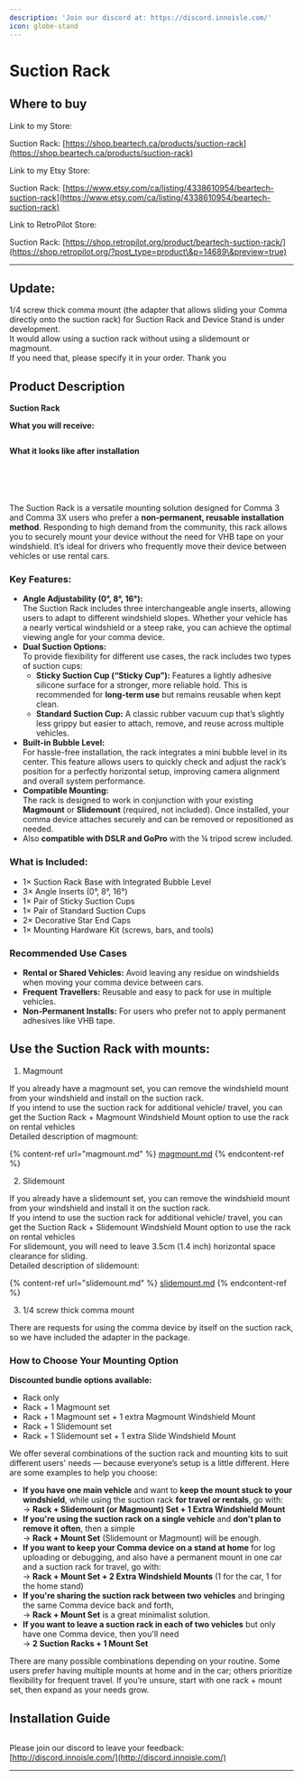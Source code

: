 ```yaml
---
description: 'Join our discord at: https://discord.innoisle.com/'
icon: globe-stand
---
```


# Suction Rack

## Where to buy

Link to my Store:&#x20;

Suction Rack: [https://shop.beartech.ca/products/suction-rack](https://shop.beartech.ca/products/suction-rack)

Link to my Etsy Store:

Suction Rack: [https://www.etsy.com/ca/listing/4338610954/beartech-suction-rack](https://www.etsy.com/ca/listing/4338610954/beartech-suction-rack)

Link to RetroPilot Store:

Suction Rack: [https://shop.retropilot.org/product/beartech-suction-rack/](https://shop.retropilot.org/?post_type=product\&p=14689\&preview=true) ‎

***

## Update:

1/4 screw thick comma mount (the adapter that allows sliding your Comma directly onto the suction rack) for Suction Rack and Device Stand is under development. \
It would allow using a suction rack without using a slidemount or magmount.\
If you need that, please specify it in your order. Thank you

## Product Description

**Suction Rack**

**What you will receive:**

<figure><img src="../.gitbook/assets/parts.jpg" alt=""><figcaption></figcaption></figure>

**What it looks like after installation**&#x20;

<div><figure><img src="../.gitbook/assets/0-4.jpg" alt=""><figcaption></figcaption></figure> <figure><img src="../.gitbook/assets/0-2.jpg" alt=""><figcaption></figcaption></figure></div>

<div><figure><img src="../.gitbook/assets/0-1.JPG" alt=""><figcaption></figcaption></figure> <figure><img src="../.gitbook/assets/8-1.jpg" alt=""><figcaption></figcaption></figure> <figure><img src="../.gitbook/assets/16-1.jpg" alt=""><figcaption></figcaption></figure></div>

The Suction Rack is a versatile mounting solution designed for Comma 3 and Comma 3X users who prefer a **non-permanent, reusable installation method**. Responding to high demand from the community, this rack allows you to securely mount your device without the need for VHB tape on your windshield. It’s ideal for drivers who frequently move their device between vehicles or use rental cars.

### **Key Features:**

* **Angle Adjustability (0°, 8°, 16°):**\
  The Suction Rack includes three interchangeable angle inserts, allowing users to adapt to different windshield slopes. Whether your vehicle has a nearly vertical windshield or a steep rake, you can achieve the optimal viewing angle for your comma device.
* **Dual Suction Options:**\
  To provide flexibility for different use cases, the rack includes two types of suction cups:
  * **Sticky Suction Cup (“Sticky Cup”):** Features a lightly adhesive silicone surface for a stronger, more reliable hold. This is recommended for **long-term use** but remains reusable when kept clean.
  * **Standard Suction Cup:** A classic rubber vacuum cup that’s slightly less grippy but easier to attach, remove, and reuse across multiple vehicles.
* **Built-in Bubble Level:**\
  For hassle-free installation, the rack integrates a mini bubble level in its center. This feature allows users to quickly check and adjust the rack’s position for a perfectly horizontal setup, improving camera alignment and overall system performance.
* **Compatible Mounting:**\
  The rack is designed to work in conjunction with your existing **Magmount** or **Slidemount** (required, not included). Once installed, your comma device attaches securely and can be removed or repositioned as needed.
* Also **compatible with DSLR and GoPro** with the ¼ tripod screw included.

### **What is Included:**

* 1× Suction Rack Base with Integrated Bubble Level
* 3× Angle Inserts (0°, 8°, 16°)
* 1× Pair of Sticky Suction Cups
* 1× Pair of Standard Suction Cups
* 2× Decorative Star End Caps
* 1× Mounting Hardware Kit (screws, bars, and tools)

### **Recommended Use Cases**

* **Rental or Shared Vehicles:** Avoid leaving any residue on windshields when moving your comma device between cars.
* **Frequent Travellers:** Reusable and easy to pack for use in multiple vehicles.
* **Non-Permanent Installs:** For users who prefer not to apply permanent adhesives like VHB tape.



## **Use the Suction Rack with mounts:**

1. Magmount

If you already have a magmount set, you can remove the windshield mount from your windshield and install on the suction rack. \
If you intend to use the suction rack for additional vehicle/ travel, you can get the Suction Rack + Magmount Windshield Mount option to use the rack on rental vehicles\
Detailed description of magmount:

{% content-ref url="magmount.md" %}
[magmount.md](magmount.md)
{% endcontent-ref %}

2. Slidemount

If you already have a slidemount set, you can remove the windshield mount from your windshield and install it on the suction rack. \
If you intend to use the suction rack for additional vehicle/ travel, you can get the Suction Rack + Slidemount Windshield Mount option to use the rack on rental vehicles\
For slidemount, you will need to leave 3.5cm (1.4 inch) horizontal space clearance for sliding.\
Detailed description of slidemount:

{% content-ref url="slidemount.md" %}
[slidemount.md](slidemount.md)
{% endcontent-ref %}

3. 1/4 screw thick comma mount

There are requests for using the comma device by itself on the suction rack, so we have included the adapter in the package.



### **How to Choose Your Mounting Option**

**Discounted bundle options available:**

* Rack only
* Rack + 1 Magmount set
* Rack + 1 Magmount set + 1 extra Magmount Windshield Mount
* Rack + 1 Slidemount set
* Rack + 1 Slidemount set + 1 extra Slide Windshield Mount



We offer several combinations of the suction rack and mounting kits to suit different users' needs — because everyone’s setup is a little different. Here are some examples to help you choose:

* **If you have one main vehicle** and want to **keep the mount stuck to your windshield**, while using the suction rack **for travel or rentals**, go with:\
  → **Rack + Slidemount (or Magmount) Set + 1 Extra Windshield Mount**
* **If you're using the suction rack on a single vehicle** and **don’t plan to remove it often**, then a simple\
  → **Rack + Mount Set** (Slidemount or Magmount) will be enough.
* **If you want to keep your Comma device on a stand at home** for log uploading or debugging, and also have a permanent mount in one car and a suction rack for travel, go with:\
  → **Rack + Mount Set + 2 Extra Windshield Mounts** (1 for the car, 1 for the home stand)
* **If you're sharing the suction rack between two vehicles** and bringing the same Comma device back and forth,\
  → **Rack + Mount Set** is a great minimalist solution.
* **If you want to leave a suction rack in each of two vehicles** but only have one Comma device, then you'll need\
  → **2 Suction Racks + 1 Mount Set**

There are many possible combinations depending on your routine. Some users prefer having multiple mounts at home and in the car; others prioritize flexibility for frequent travel. If you’re unsure, start with one rack + mount set, then expand as your needs grow.

##

## Installation Guide

<figure><img src="../.gitbook/assets/installation rack v1.png" alt=""><figcaption></figcaption></figure>

Please join our discord to leave your feedback: [http://discord.innoisle.com/](http://discord.innoisle.com/)

***

